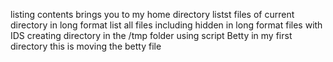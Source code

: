 listing contents
brings you to my home directory
listst files of current directory in long format
list all files including hidden in long format
files with IDS
creating directory in the /tmp folder using script
Betty in my first directory
this is moving the betty file
